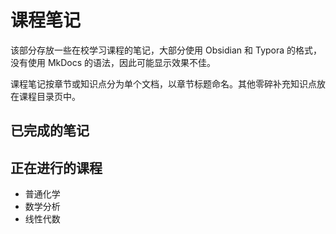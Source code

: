 # 课程笔记

该部分存放一些在校学习课程的笔记，大部分使用 Obsidian 和 Typora 的格式，没有使用 MkDocs 的语法，因此可能显示效果不佳。

课程笔记按章节或知识点分为单个文档，以章节标题命名。其他零碎补充知识点放在课程目录页中。

## 已完成的笔记

## 正在进行的课程

* 普通化学
* 数学分析
* 线性代数